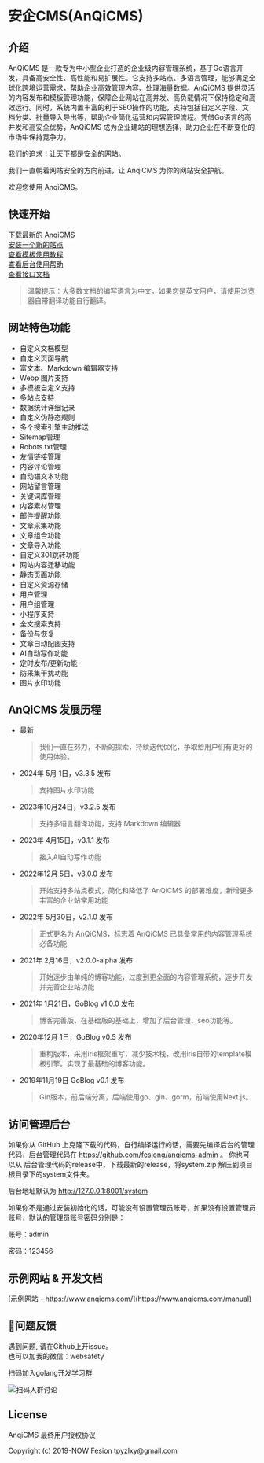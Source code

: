 # 安企CMS(AnQiCMS)

## 介绍

AnQiCMS 是一款专为中小型企业打造的企业级内容管理系统，基于Go语言开发，具备高安全性、高性能和易扩展性。它支持多站点、多语言管理，能够满足全球化跨境运营需求，帮助企业高效管理内容、处理海量数据。AnQiCMS 提供灵活的内容发布和模板管理功能，保障企业网站在高并发、高负载情况下保持稳定和高效运行。同时，系统内置丰富的利于SEO操作的功能，支持包括自定义字段、文档分类、批量导入导出等，帮助企业简化运营和内容管理流程。凭借Go语言的高并发和高安全优势，AnQiCMS 成为企业建站的理想选择，助力企业在不断变化的市场中保持竞争力。

我们的追求：让天下都是安全的网站。

我们一直朝着网站安全的方向前进，让 AnqiCMS 为你的网站安全护航。

欢迎您使用 AnqiCMS。

## 快速开始

[下载最新的 AnqiCMS](https://github.com/fesiong/goblog/releases)  
[安装一个新的站点](https://www.anqicms.com/help-basic/210.html)  
[查看模板使用教程](https://www.anqicms.com/manual)  
[查看后台使用帮助](https://www.anqicms.com/help)  
[查看接口文档](https://www.anqicms.com/anqiapi)

> 温馨提示：大多数文档的编写语言为中文，如果您是英文用户，请使用浏览器自带翻译功能自行翻译。

## 网站特色功能

- 自定义文档模型
- 自定义页面导航
- 富文本、Markdown 编辑器支持
- Webp 图片支持
- 多模板自定义支持
- 多站点支持
- 数据统计详细记录
- 自定义伪静态规则
- 多个搜索引擎主动推送
- Sitemap管理
- Robots.txt管理
- 友情链接管理
- 内容评论管理
- 自动锚文本功能
- 网站留言管理
- 关键词库管理
- 内容素材管理
- 邮件提醒功能
- 文章采集功能
- 文章组合功能
- 文章导入功能
- 自定义301跳转功能
- 网站内容迁移功能
- 静态页面功能
- 自定义资源存储
- 用户管理
- 用户组管理
- 小程序支持
- 全文搜索支持
- 备份与恢复
- 文章自动配图支持
- AI自动写作功能
- 定时发布/更新功能
- 防采集干扰功能
- 图片水印功能

## AnQiCMS 发展历程

- 最新
  > 我们一直在努力，不断的探索，持续迭代优化，争取给用户们有更好的使用体验。
- 2024年 5月 1日，v3.3.5 发布
  > 支持图片水印功能
- 2023年10月24日，v3.2.5 发布
  > 支持多语言翻译功能，支持 Markdown 编辑器
- 2023年 4月15日，v3.1.1 发布
  > 接入AI自动写作功能
- 2022年12月 5日，v3.0.0 发布
  > 开始支持多站点模式，简化和降低了 AnQiCMS 的部署难度，新增更多丰富的企业站常用功能
- 2022年 5月30日，v2.1.0 发布
  > 正式更名为 AnQiCMS，标志着 AnQiCMS 已具备常用的内容管理系统必备功能
- 2021年 2月16日，v2.0.0-alpha 发布
  > 开始逐步由单纯的博客功能，过度到更全面的内容管理系统，逐步开发并完善企业站功能
- 2021年 1月21日，GoBlog v1.0.0 发布  
  > 博客完善版，在基础版的基础上，增加了后台管理、seo功能等。
- 2020年12月 1日，GoBlog v0.5 发布  
  > 重构版本，采用iris框架重写，减少技术栈，改用iris自带的template模板引擎。实现了最基础的博客功能。
- 2019年11月19日 GoBlog v0.1 发布   
  > Gin版本，前后端分离，后端使用go、gin、gorm，前端使用Next.js。

## 访问管理后台
如果你从 GitHub 上克隆下载的代码，自行编译运行的话，需要先编译后台的管理代码，后台管理代码在 https://github.com/fesiong/anqicms-admin 。
你也可以从 后台管理代码的release中，下载最新的release，将system.zip 解压到项目根目录下的system文件夹。

后台地址默认为 http://127.0.0.1:8001/system

如果你不是通过安装初始化的话，可能没有设置管理员账号，如果没有设置管理员账号，默认的管理员账号密码分别是：

账号：admin

密码：123456

## 示例网站 & 开发文档
[示例网站 - https://www.anqicms.com/](https://www.anqicms.com/manual)


## 👥问题反馈    
遇到问题, 请在Github上开issue。  
也可以加我的微信：websafety

扫码加入golang开发学习群

![扫码入群讨论](https://www.anqicms.com/uploads/202211/09/1a55bfcde55aa2d6.webp)

## License
AnqiCMS 最终用户授权协议

Copyright (c) 2019-NOW  Fesion <tpyzlxy@gmail.com>
